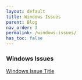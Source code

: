 ```yaml
---
layout: default
title: Windows Issues
parent: Blog
nav_order: 3
permalink: /windows-issues/
has_toc: false
---
```


### Windows Issues

[Windows Issue Title](windows-issue-1.md)

